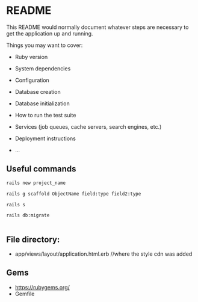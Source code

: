 # README

This README would normally document whatever steps are necessary to get the
application up and running.

Things you may want to cover:

* Ruby version

* System dependencies

* Configuration

* Database creation

* Database initialization

* How to run the test suite

* Services (job queues, cache servers, search engines, etc.)

* Deployment instructions

* ...

## Useful commands
```bash
rails new project_name

rails g scaffold ObjectName field:type field2:type

rails s

rails db:migrate



```
## File directory:

- app/views/layout/application.html.erb //where the style cdn was added

## Gems 
- https://rubygems.org/ 
- Gemfile
